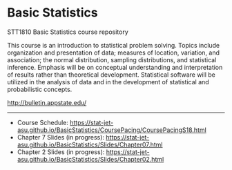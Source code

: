 # Basic Statistics

STT1810 Basic Statistics course repository

This course is an introduction to statistical problem solving. Topics include organization and presentation of data; measures of location, variation, and association; the normal distribution, sampling distributions, and statistical inference. Emphasis will be on conceptual understanding and interpretation of results rather than theoretical development. Statistical software will be utilized in the analysis of data and in the development of statistical and probabilistic concepts.

http://bulletin.appstate.edu/

<hr>

* Course Schedule: https://stat-jet-asu.github.io/BasicStatistics/CoursePacing/CoursePacingS18.html
* Chapter 7 Slides (in progress): https://stat-jet-asu.github.io/BasicStatistics/Slides/Chapter07.html
* Chapter 2 Slides (in progress): https://stat-jet-asu.github.io/BasicStatistics/Slides/Chapter02.html
